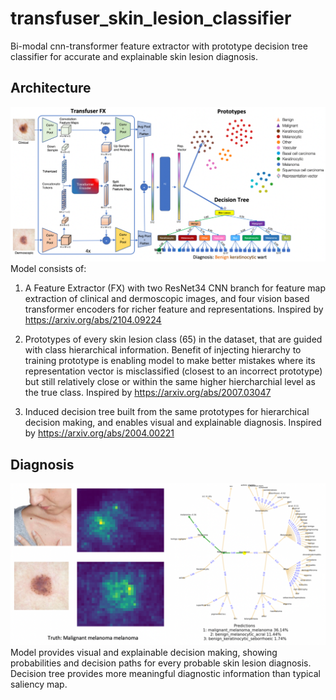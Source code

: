 # transfuser_skin_lesion_classifier
Bi-modal cnn-transformer feature extractor with prototype decision tree classifier for accurate and explainable skin lesion diagnosis.

## Architecture
![alt text](https://github.com/MathewKouch/transfuser_skin_lesion_classifier/blob/main/transfuser_architecture.png)
Model consists of:
1. A Feature Extractor (FX) with two ResNet34 CNN branch for feature map extraction of clinical and dermoscopic images, and four vision based transformer encoders for richer feature and representations. 
Inspired by https://arxiv.org/abs/2104.09224

2. Prototypes of every skin lesion class (65) in the dataset, that are guided with class hierarchical information. Benefit of injecting hierarchy to training prototype is enabling model to make better mistakes where its representation vector is misclassified (closest to an incorrect prototype) but still relatively close or within the same higher hiercharchial level as the true class.
Inspired by https://arxiv.org/abs/2007.03047

3. Induced decision tree built from the same prototypes for hierarchical decision making, and enables visual and explainable diagnosis. 
Inspired by https://arxiv.org/abs/2004.00221

## Diagnosis
![alt text](https://github.com/MathewKouch/transfuser_skin_lesion_classifier/blob/main/transfuser_diagnosis.png)
Model provides visual and explainable decision making, showing probabilities and decision paths for every probable skin lesion diagnosis. 
Decision tree provides more meaningful diagnostic information than typical saliency map.
